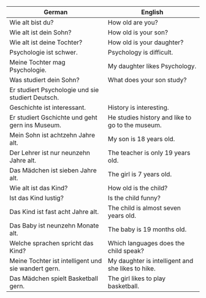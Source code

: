 | German | English |
|--------|---------|
| Wie alt bist du? | How old are you? |
| Wie alt ist dein Sohn? | How old is your son? |
| Wie alt ist deine Tochter? | How old is your daughter? |
| Psychologie ist schwer. | Psychology is difficult. |
| Meine Tochter mag Psychologie. | My daughter likes Psychology. |
| Was studiert dein Sohn? | What does your son study? |
| Er studiert Psychologie und sie studiert Deutsch. |
| Geschichte ist interessant. | History is interesting. |
| Er studiert Gschichte und geht gern ins Museum. | He studies history and like to go to the museum. |
| Mein Sohn ist achtzehn Jahre alt. | My son is 18 years old. |
| Der Lehrer ist nur neunzehn Jahre alt. | The teacher is only 19 years old. |
| Das Mädchen ist sieben Jahre alt. | The girl is 7 years old. |
| Wie alt ist das Kind? | How old is the child? |
| Ist das Kind lustig? | Is the child funny? |
| Das Kind ist fast acht Jahre alt. | The child is almost seven years old. |
| Das Baby ist neunzehn Monate alt. | The baby is 19 months old. |
| Welche sprachen spricht das Kind? | Which languages does the child speak? |
| Meine Tochter ist intelligent und sie wandert gern. | My daughter is intelligent and she likes to hike. |
| Das Mädchen spielt Basketball gern. | The girl likes to play basketball. |
